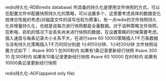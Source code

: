 redis持久化-RDB(redis database)
所具备的持久化是使用文件快照的方式，可以在配置文件中配置快照持久化的策略，可以设置多个，这里要考虑具体的数据变化规律合性能的考虑(对磁盘文件的读写也较为费事)。有一点redis的文件快照持久化非增量持久化，也就是说每次进行快照都是全量数据。对于该种策略文件快照，在断电、宕机的情况下会丢失尚未进行快照的数据，在设置策略的时候需要考虑。
插入速度与每条记录大小关系不大，在进行save 60 10000策略插入1千万条数据与没有持久化策略插入1千万时间分别是 1小时50分钟、1小时20分钟
文件快照设置方式如下：
#save 900 1       在900秒内 如果有1条记录更新经行快照
#save 300 10      在300秒内 如果有10条记录更新经行快照
#save 60 10000    在60秒内 如果有10000条记录更新经行快照

redis持久化-AOF(append only file)
